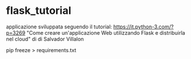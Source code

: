 # flask_tutorial
applicazione sviluppata seguendo il tutorial:
https://it.python-3.com/?p=3269
"Come creare un'applicazione Web utilizzando Flask e distribuirla nel cloud" di di Salvador Villalon

pip freeze > requirements.txt